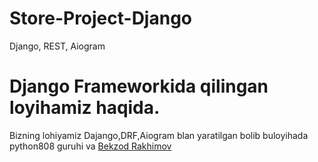 # Store-Project-Django
Django, REST, Aiogram

# Django Frameworkida qilingan loyihamiz haqida.

Bizning lohiyamiz Dajango,DRF,Aiogram blan yaratilgan bolib buloyihada python808 guruhi va [Bekzod Rakhimov](https://t.me/BekzodRakhimov)
